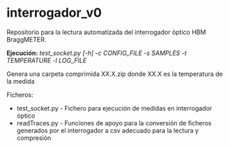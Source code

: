 # interrogador_v0
Repositorio para la lectura automatizada del interrogador óptico HBM BraggMETER.

**Ejecución:**
_test_socket.py [-h] -c CONFIG_FILE -s SAMPLES -t TEMPERATURE -l LOG_FILE_

Genera una carpeta comprimida XX.X.zip donde XX.X es la temperatura de la medida

Ficheros:
- test_socket.py - Fichero para ejecución de medidas en interrogador óptico
- readTraces.py - Funciones de apoyo para la conversión de ficheros generados por el interrogador a csv adecuado para la lectura y compresión
